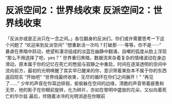 # 反派空间2：世界线收束 反派空间2：世界线收束
「反派亦或是正派只在一念之间。」各位翻身的反派们，你们或许需要思考一下这个问题了
“欢迎来到反派空间”
“想重新活一次吗？打破那······等等，你不是······”
暴虐在黑暗中跃动，绝望和凄凉组成的淡蓝在幽静中翻涌，自嘲的弧度从脸上浮现
“那么不用选择了吧，yes？”
世界重归黑暗，数据流夹杂着复杂的情绪波动在身边滑动，原本属于你的记忆在死亡的憋屈与寂静之中重启，时间在逐渐透明的空间中流向前方，最初的光明唤醒了其实早已醒来的你，意识带着某些本不属于你的东西返回现实
“开始吧”
“世界线最终收束，无尽的循环在你们之间展开！”
“再见了……”
少年的声音在你耳边徘徊，偷偷躲在空间的边缘，清脆的声音带着疲惫和无奈，他的影子在你眼前旋转，化为碎片，亦如在黎明中盛放的花朵，又似向着死亡的华尔兹
最后，伴随着冰冷的光明消逝在你眼前